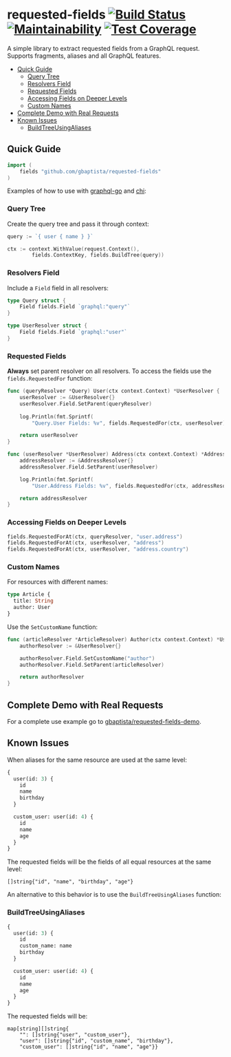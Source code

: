 # requested-fields [![Build Status](https://travis-ci.org/gbaptista/requested-fields.svg?branch=master)](https://travis-ci.org/gbaptista/requested-fields) [![Maintainability](https://api.codeclimate.com/v1/badges/23ed3e32ab6688c28f6e/maintainability)](https://codeclimate.com/github/gbaptista/requested-fields/maintainability) [![Test Coverage](https://api.codeclimate.com/v1/badges/23ed3e32ab6688c28f6e/test_coverage)](https://codeclimate.com/github/gbaptista/requested-fields/test_coverage)

A simple library to extract requested fields from a GraphQL request. Supports fragments, aliases and all GraphQL features.

- [Quick Guide](#quick-guide)
  - [Query Tree](#query-tree)
  - [Resolvers Field](#resolvers-field)
  - [Requested Fields](#requested-fields)
  - [Accessing Fields on Deeper Levels](#accessing-fields-on-deeper-levels)
  - [Custom Names](#custom-names)
- [Complete Demo with Real Requests](#complete-demo-with-real-requests)
- [Known Issues](#known-issues)
  - [BuildTreeUsingAliases](#BuildTreeUsingAliases)

## Quick Guide

```go
import (
	fields "github.com/gbaptista/requested-fields"
)
```

Examples of how to use with [graphql-go](https://github.com/graph-gophers/graphql-go) and [chi](https://github.com/go-chi/chi):

### Query Tree

Create the query tree and pass it through context:

```go
query := `{ user { name } }`

ctx := context.WithValue(request.Context(),
		fields.ContextKey, fields.BuildTree(query))
```

### Resolvers Field

Include a `Field` field in all resolvers:
```go
type Query struct {
	Field fields.Field `graphql:"query"`
}

type UserResolver struct {
	Field fields.Field `graphql:"user"`
}
```

### Requested Fields
**Always** set parent resolver on all resolvers. To access the fields use the `fields.RequestedFor` function:
```go
func (queryResolver *Query) User(ctx context.Context) *UserResolver {
	userResolver := &UserResolver{}
	userResolver.Field.SetParent(queryResolver)
  
	log.Println(fmt.Sprintf(
		"Query.User Fields: %v", fields.RequestedFor(ctx, userResolver)))

	return userResolver
}

func (userResolver *UserResolver) Address(ctx context.Context) *AddressResolver {
	addressResolver := &AddressResolver{}
	addressResolver.Field.SetParent(userResolver)

	log.Println(fmt.Sprintf(
		"User.Address Fields: %v", fields.RequestedFor(ctx, addressResolver)))

	return addressResolver
}
```

### Accessing Fields on Deeper Levels
```go
fields.RequestedForAt(ctx, queryResolver, "user.address")
fields.RequestedForAt(ctx, userResolver, "address")
fields.RequestedForAt(ctx, userResolver, "address.country")
```

### Custom Names
For resources with different names:
```graphql
type Article {
  title: String
  author: User
}
```

Use the `SetCustomName` function:
```go
func (articleResolver *ArticleResolver) Author(ctx context.Context) *UserResolver {
	authorResolver := &UserResolver{}

	authorResolver.Field.SetCustomName("author")
	authorResolver.Field.SetParent(articleResolver)

	return authorResolver
}
```

## Complete Demo with Real Requests

For a complete use example go to [gbaptista/requested-fields-demo](https://github.com/gbaptista/requested-fields-demo).

## Known Issues

When aliases for the same resource are used at the same level:
```graphql
{
  user(id: 3) {
    id
    name
    birthday
  }

  custom_user: user(id: 4) {
    id
    name
    age
  }
}
```

The requested fields will be the fields of all equal resources at the same level:
```golang
[]string{"id", "name", "birthday", "age"}
```

An alternative to this behavior is to use the `BuildTreeUsingAliases` function:

### BuildTreeUsingAliases

```graphql
{
  user(id: 3) {
    id
    custom_name: name
    birthday
  }

  custom_user: user(id: 4) {
    id
    name
    age
  }
}
```

The requested fields will be:
```golang
map[string][]string{
    "": []string{"user", "custom_user"},
    "user": []string{"id", "custom_name", "birthday"},
    "custom_user": []string{"id", "name", "age"}}
```
